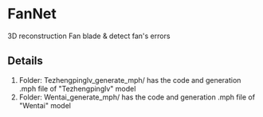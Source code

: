 # FanNet
3D reconstruction Fan blade &amp; detect fan's errors

## Details

1. Folder: Tezhengpinglv_generate_mph/ has the code and generation .mph file of "Tezhengpinglv" model
2. Folder: Wentai_generate_mph/ has the code and generation .mph file of "Wentai" model
